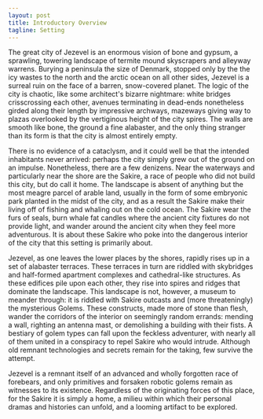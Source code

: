 ```yaml
---
layout: post
title: Introductory Overview
tagline: Setting
---
```


The great city of Jezevel is an enormous vision of bone and gypsum, a sprawling, towering landscape of termite mound skyscrapers and alleyway warrens. Burying a peninsula the size of Denmark, stopped only by the the icy wastes to the north and the arctic ocean on all other sides, Jezevel is a surreal ruin on the face of a barren, snow-covered planet. The logic of the city is chaotic, like some architect's bizarre nightmare: white bridges crisscrossing each other, avenues terminating in dead-ends nonetheless girded along their length by impressive archways, mazeways giving way to plazas overlooked by the vertiginous height of the city spires. The walls are smooth like bone, the ground a fine alabaster, and the only thing stranger than its form is that the city is almost entirely empty.

There is no evidence of a cataclysm, and it could well be that the intended inhabitants never arrived: perhaps the city simply grew out of the ground on an impulse. Nonetheless, there are a few denizens. Near the waterways and particularly near the shore are the Sakire, a race of people who did not build this city, but do call it home. The landscape is absent of anything but the most meagre parcel of arable land, usually in the form of some embryonic park planted in the midst of the city, and as a result the Sakire make their living off of fishing and whaling out on the cold ocean. The Sakire wear the furs of seals, burn whale fat candles where the ancient city fixtures do not provide light, and wander around the ancient city when they feel more adventurous. It is about these Sakire who poke into the dangerous interior of the city that this setting is primarily about.

Jezevel, as one leaves the lower places by the shores, rapidly rises up in a set of alabaster terraces. These terraces in turn are riddled with skybridges and half-formed apartment complexes and cathedral-like structures. As these edifices pile upon each other, they rise into spires and ridges that dominate the landscape. This landscape is not, however, a museum to meander through: it is riddled with Sakire outcasts and (more threateningly) the mysterious Golems. These constructs, made more of stone than flesh, wander the corridors of the interior on seemingly random errands: mending a wall, righting an antenna mast, or demolishing a building with their fists. A bestiary of golem types can fall upon the feckless adventurer, with nearly all of them united in a conspiracy to repel Sakire who would intrude. Although old remnant technologies and secrets remain for the taking, few survive the attempt.

Jezevel is a remnant itself of an advanced and wholly forgotten race of forebears, and only primitives and forsaken robotic golems remain as witnesses to its existence. Regardless of the originating forces of this place, for the Sakire it is simply a home, a milieu within which their personal dramas and histories can unfold, and a looming artifact to be explored.
